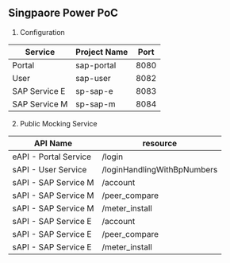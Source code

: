 Singpaore Power PoC
-------------------

1. Configuration

Service | Project Name | Port  
------- | ----------- | ----
Portal | sap-portal | 8080
User | sap-user | 8082
SAP Service E | sp-sap-e | 8083
SAP Service M | sp-sap-m | 8084


2. Public Mocking Service

API Name | resource
--- | ---
eAPI - Portal Service | /login
sAPI - User Service | /loginHandlingWithBpNumbers
sAPI - SAP Service M | /account
sAPI - SAP Service M | /peer_compare
sAPI - SAP Service M | /meter_install
sAPI - SAP Service E | /account
sAPI - SAP Service E | /peer_compare
sAPI - SAP Service E | /meter_install
